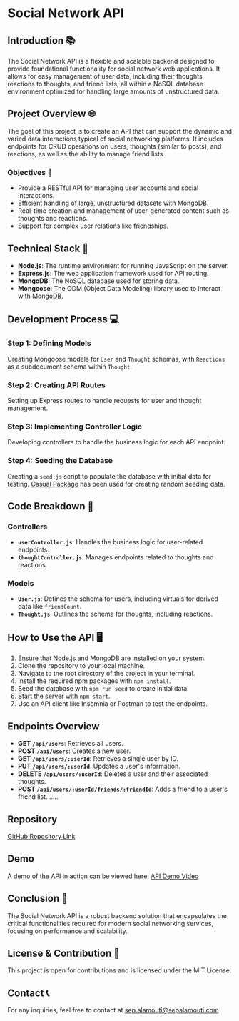 # Social Network API

## Introduction 📚

The Social Network API is a flexible and scalable backend designed to provide foundational functionality for social network web applications. It allows for easy management of user data, including their thoughts, reactions to thoughts, and friend lists, all within a NoSQL database environment optimized for handling large amounts of unstructured data.

## Project Overview 🌐

The goal of this project is to create an API that can support the dynamic and varied data interactions typical of social networking platforms. It includes endpoints for CRUD operations on users, thoughts (similar to posts), and reactions, as well as the ability to manage friend lists.

### Objectives 🎯

- Provide a RESTful API for managing user accounts and social interactions.
- Efficient handling of large, unstructured datasets with MongoDB.
- Real-time creation and management of user-generated content such as thoughts and reactions.
- Support for complex user relations like friendships.

## Technical Stack 🧰

- **Node.js**: The runtime environment for running JavaScript on the server.
- **Express.js**: The web application framework used for API routing.
- **MongoDB**: The NoSQL database used for storing data.
- **Mongoose**: The ODM (Object Data Modeling) library used to interact with MongoDB.

## Development Process 💻

### Step 1: Defining Models

Creating Mongoose models for `User` and `Thought` schemas, with `Reactions` as a subdocument schema within `Thought`.

### Step 2: Creating API Routes

Setting up Express routes to handle requests for user and thought management.

### Step 3: Implementing Controller Logic

Developing controllers to handle the business logic for each API endpoint.

### Step 4: Seeding the Database

Creating a `seed.js` script to populate the database with initial data for testing. [Casual Package](https://www.npmjs.com/package/casual) has been used for creating random seeding data.

## Code Breakdown 🧠

### Controllers

- **`userController.js`**: Handles the business logic for user-related endpoints.
- **`thoughtController.js`**: Manages endpoints related to thoughts and reactions.

### Models

- **`User.js`**: Defines the schema for users, including virtuals for derived data like `friendCount`.
- **`Thought.js`**: Outlines the schema for thoughts, including reactions.

## How to Use the API 🖥️

1. Ensure that Node.js and MongoDB are installed on your system.
2. Clone the repository to your local machine.
3. Navigate to the root directory of the project in your terminal.
4. Install the required npm packages with `npm install`.
5. Seed the database with `npm run seed` to create initial data.
6. Start the server with `npm start`.
7. Use an API client like Insomnia or Postman to test the endpoints.

## Endpoints Overview

- **GET `/api/users`**: Retrieves all users.
- **POST `/api/users`**: Creates a new user.
- **GET `/api/users/:userId`**: Retrieves a single user by ID.
- **PUT `/api/users/:userId`**: Updates a user's information.
- **DELETE `/api/users/:userId`**: Deletes a user and their associated thoughts.
- **POST `/api/users/:userId/friends/:friendId`**: Adds a friend to a user's friend list.
.....
## Repository

[GitHub Repository Link](https://github.com/MrSep01/Social-Media-API)

## Demo

A demo of the API in action can be viewed here:
[API Demo Video](#)

## Conclusion 🏁

The Social Network API is a robust backend solution that encapsulates the critical functionalities required for modern social networking services, focusing on performance and scalability.

## License & Contribution 📜

This project is open for contributions and is licensed under the MIT License.

## Contact 📞

For any inquiries, feel free to contact at sep.alamouti@sepalamouti.com
